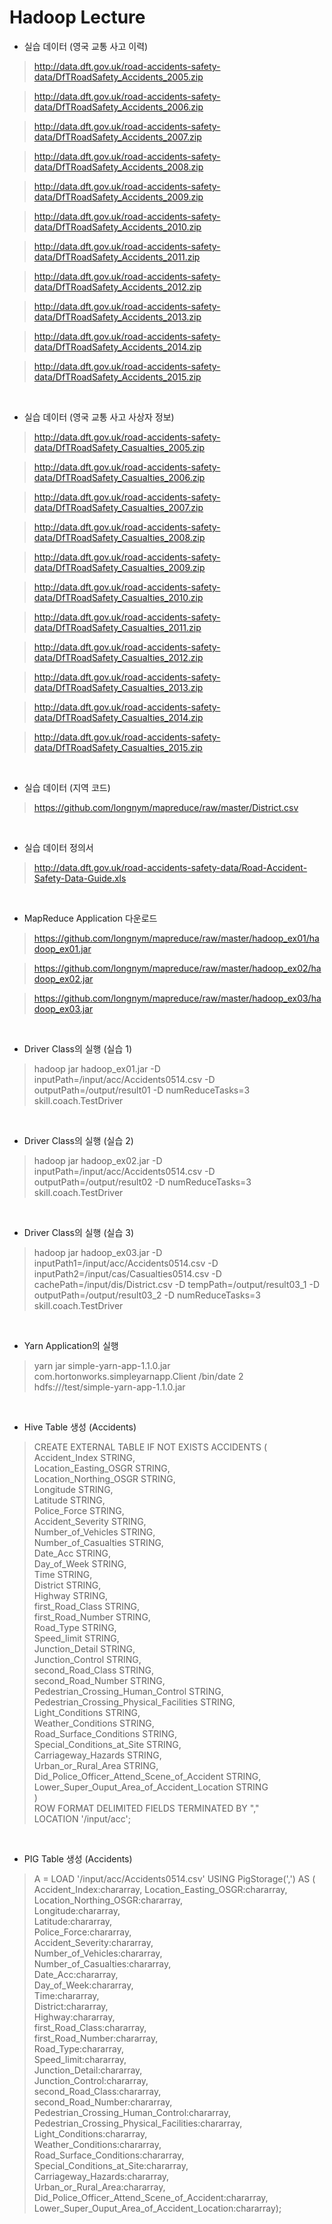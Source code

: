 Hadoop Lecture
==================

- 실습 데이터 (영국 교통 사고 이력)

> http://data.dft.gov.uk/road-accidents-safety-data/DfTRoadSafety_Accidents_2005.zip

> http://data.dft.gov.uk/road-accidents-safety-data/DfTRoadSafety_Accidents_2006.zip

> http://data.dft.gov.uk/road-accidents-safety-data/DfTRoadSafety_Accidents_2007.zip

> http://data.dft.gov.uk/road-accidents-safety-data/DfTRoadSafety_Accidents_2008.zip

> http://data.dft.gov.uk/road-accidents-safety-data/DfTRoadSafety_Accidents_2009.zip

> http://data.dft.gov.uk/road-accidents-safety-data/DfTRoadSafety_Accidents_2010.zip

> http://data.dft.gov.uk/road-accidents-safety-data/DfTRoadSafety_Accidents_2011.zip

> http://data.dft.gov.uk/road-accidents-safety-data/DfTRoadSafety_Accidents_2012.zip

> http://data.dft.gov.uk/road-accidents-safety-data/DfTRoadSafety_Accidents_2013.zip

> http://data.dft.gov.uk/road-accidents-safety-data/DfTRoadSafety_Accidents_2014.zip

> http://data.dft.gov.uk/road-accidents-safety-data/DfTRoadSafety_Accidents_2015.zip

<br>

- 실습 데이터 (영국 교통 사고 사상자 정보)

> http://data.dft.gov.uk/road-accidents-safety-data/DfTRoadSafety_Casualties_2005.zip

> http://data.dft.gov.uk/road-accidents-safety-data/DfTRoadSafety_Casualties_2006.zip

> http://data.dft.gov.uk/road-accidents-safety-data/DfTRoadSafety_Casualties_2007.zip

> http://data.dft.gov.uk/road-accidents-safety-data/DfTRoadSafety_Casualties_2008.zip

> http://data.dft.gov.uk/road-accidents-safety-data/DfTRoadSafety_Casualties_2009.zip

> http://data.dft.gov.uk/road-accidents-safety-data/DfTRoadSafety_Casualties_2010.zip

> http://data.dft.gov.uk/road-accidents-safety-data/DfTRoadSafety_Casualties_2011.zip

> http://data.dft.gov.uk/road-accidents-safety-data/DfTRoadSafety_Casualties_2012.zip

> http://data.dft.gov.uk/road-accidents-safety-data/DfTRoadSafety_Casualties_2013.zip

> http://data.dft.gov.uk/road-accidents-safety-data/DfTRoadSafety_Casualties_2014.zip

> http://data.dft.gov.uk/road-accidents-safety-data/DfTRoadSafety_Casualties_2015.zip

<br>

- 실습 데이터 (지역 코드)

> https://github.com/longnym/mapreduce/raw/master/District.csv

<br>

- 실습 데이터 정의서

> http://data.dft.gov.uk/road-accidents-safety-data/Road-Accident-Safety-Data-Guide.xls

<br>

- MapReduce Application 다운로드

> https://github.com/longnym/mapreduce/raw/master/hadoop_ex01/hadoop_ex01.jar

> https://github.com/longnym/mapreduce/raw/master/hadoop_ex02/hadoop_ex02.jar

> https://github.com/longnym/mapreduce/raw/master/hadoop_ex03/hadoop_ex03.jar

<br>

- Driver Class의 실행 (실습 1)

>hadoop jar hadoop_ex01.jar -D inputPath=/input/acc/Accidents0514.csv -D outputPath=/output/result01 -D numReduceTasks=3 skill.coach.TestDriver

<br>

- Driver Class의 실행 (실습 2)

>hadoop jar hadoop_ex02.jar -D inputPath=/input/acc/Accidents0514.csv -D outputPath=/output/result02 -D numReduceTasks=3 skill.coach.TestDriver

<br>

- Driver Class의 실행 (실습 3)

>hadoop jar hadoop_ex03.jar -D inputPath1=/input/acc/Accidents0514.csv -D inputPath2=/input/cas/Casualties0514.csv -D cachePath=/input/dis/District.csv -D tempPath=/output/result03_1 -D outputPath=/output/result03_2 -D numReduceTasks=3 skill.coach.TestDriver

<br>

- Yarn Application의 실행

>yarn jar simple-yarn-app-1.1.0.jar com.hortonworks.simpleyarnapp.Client /bin/date 2 hdfs:///test/simple-yarn-app-1.1.0.jar

<br>

- Hive Table 생성 (Accidents)

>CREATE EXTERNAL TABLE IF NOT EXISTS ACCIDENTS (
<br>Accident_Index           STRING,
<br>Location_Easting_OSGR    STRING,
<br>Location_Northing_OSGR   STRING,
<br>Longitude                STRING,
<br>Latitude                 STRING,
<br>Police_Force             STRING,
<br>Accident_Severity        STRING,
<br>Number_of_Vehicles       STRING,
<br>Number_of_Casualties     STRING,
<br>Date_Acc                 STRING,
<br>Day_of_Week              STRING,
<br>Time                     STRING,
<br>District                 STRING,
<br>Highway                  STRING,
<br>first_Road_Class           STRING,
<br>first_Road_Number          STRING,
<br>Road_Type                STRING,
<br>Speed_limit              STRING,
<br>Junction_Detail          STRING,
<br>Junction_Control         STRING,
<br>second_Road_Class           STRING,
<br>second_Road_Number          STRING,
<br>Pedestrian_Crossing_Human_Control            STRING,
<br>Pedestrian_Crossing_Physical_Facilities      STRING,
<br>Light_Conditions                             STRING,
<br>Weather_Conditions                           STRING,
<br>Road_Surface_Conditions                      STRING,
<br>Special_Conditions_at_Site                   STRING,
<br>Carriageway_Hazards                          STRING,
<br>Urban_or_Rural_Area                          STRING,
<br>Did_Police_Officer_Attend_Scene_of_Accident  STRING,
<br>Lower_Super_Ouput_Area_of_Accident_Location  STRING
<br>)
<br>ROW FORMAT DELIMITED FIELDS TERMINATED BY ","
<br>LOCATION '/input/acc';

<br>

- PIG Table 생성 (Accidents)

>A = LOAD '/input/acc/Accidents0514.csv' USING PigStorage(',') AS (
<br>Accident_Index:chararray, Location_Easting_OSGR:chararray, Location_Northing_OSGR:chararray, 
<br>Longitude:chararray, 
<br>Latitude:chararray, 
<br>Police_Force:chararray, 
<br>Accident_Severity:chararray, 
<br>Number_of_Vehicles:chararray, 
<br>Number_of_Casualties:chararray, 
<br>Date_Acc:chararray, 
<br>Day_of_Week:chararray, 
<br>Time:chararray, 
<br>District:chararray, 
<br>Highway:chararray, 
<br>first_Road_Class:chararray, 
<br>first_Road_Number:chararray, 
<br>Road_Type:chararray, 
<br>Speed_limit:chararray, 
<br>Junction_Detail:chararray, 
<br>Junction_Control:chararray, 
<br>second_Road_Class:chararray, 
<br>second_Road_Number:chararray, 
<br>Pedestrian_Crossing_Human_Control:chararray, 
<br>Pedestrian_Crossing_Physical_Facilities:chararray, 
<br>Light_Conditions:chararray, 
<br>Weather_Conditions:chararray, 
<br>Road_Surface_Conditions:chararray, 
<br>Special_Conditions_at_Site:chararray, 
<br>Carriageway_Hazards:chararray, 
<br>Urban_or_Rural_Area:chararray, 
<br>Did_Police_Officer_Attend_Scene_of_Accident:chararray, 
<br>Lower_Super_Ouput_Area_of_Accident_Location:chararray);
